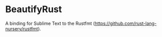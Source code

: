 # BeautifyRust

A binding for Sublime Text to the Rustfmt (https://github.com/rust-lang-nursery/rustfmt).



